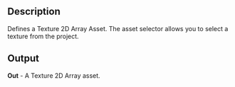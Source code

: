 ## Description
Defines a Texture 2D Array Asset. The asset selector allows you to select a texture from the project.

## Output
**Out** - A Texture 2D Array asset.